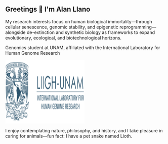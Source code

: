 ## Greetings 👋 I'm Alan Llano

My research interests focus on human biological immortality—through cellular senescence, genomic stability, and epigenetic reprogramming—alongside de-extinction and synthetic biology as frameworks to expand evolutionary, ecological, and biotechnological horizons.

Genomics student at UNAM, affiliated with the International Laboratory for Human Genome Research

<a href="https://liigh.unam.mx/licenciatura-en-ciencias-genomicas-enes-juriquilla/" target="blank">
 <img src="https://github.com/alanllano/alanllano/blob/main/logo-unam.png" alt="LIIGH-UNAM"
     align="center" width="250" height="200" /> </a> 

     
I enjoy contemplating nature, philosophy, and history, and I take pleasure in caring for animals—fun fact: I have a pet snake named Lioth.

  
